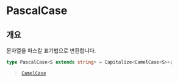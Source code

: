 # PascalCase

## 개요

문자열을 파스칼 표기법으로 변환합니다.

```ts
type PascalCase<S extends string> = Capitalize<CamelCase<S>>;
```

> [`CamelCase`](/api/types/camel-case/)
